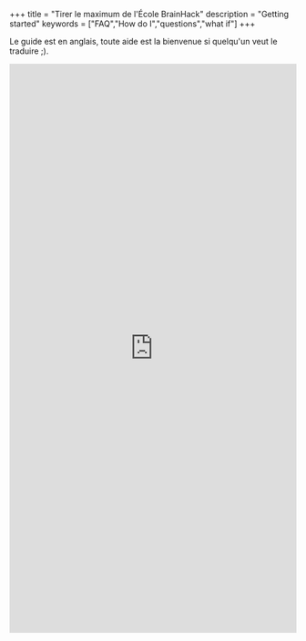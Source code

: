 +++
title = "Tirer le maximum de l'École BrainHack"
description = "Getting started"
keywords = ["FAQ","How do I","questions","what if"]
+++

Le guide est en anglais, toute aide est la bienvenue si quelqu'un veut le traduire ;).

<iframe width="100%" height="1000" src="https://hackmd.io/@openscience/brainhackschool" frameborder="0"></iframe>